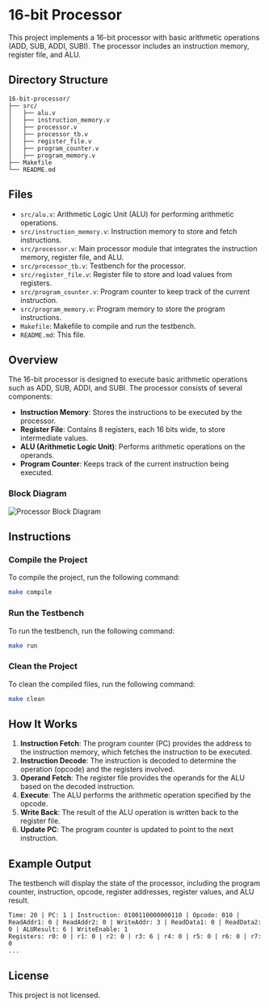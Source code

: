 # 16-bit Processor

This project implements a 16-bit processor with basic arithmetic operations (ADD, SUB, ADDI, SUBI). The processor includes an instruction memory, register file, and ALU.

## Directory Structure

```
16-bit-processor/
├── src/
│   ├── alu.v
│   ├── instruction_memory.v
│   ├── processor.v
│   ├── processor_tb.v
│   ├── register_file.v
│   ├── program_counter.v
│   ├── program_memory.v
├── Makefile
└── README.md
```

## Files

- `src/alu.v`: Arithmetic Logic Unit (ALU) for performing arithmetic operations.
- `src/instruction_memory.v`: Instruction memory to store and fetch instructions.
- `src/processor.v`: Main processor module that integrates the instruction memory, register file, and ALU.
- `src/processor_tb.v`: Testbench for the processor.
- `src/register_file.v`: Register file to store and load values from registers.
- `src/program_counter.v`: Program counter to keep track of the current instruction.
- `src/program_memory.v`: Program memory to store the program instructions.
- `Makefile`: Makefile to compile and run the testbench.
- `README.md`: This file.

## Overview

The 16-bit processor is designed to execute basic arithmetic operations such as ADD, SUB, ADDI, and SUBI. The processor consists of several components:

- **Instruction Memory**: Stores the instructions to be executed by the processor.
- **Register File**: Contains 8 registers, each 16 bits wide, to store intermediate values.
- **ALU (Arithmetic Logic Unit)**: Performs arithmetic operations on the operands.
- **Program Counter**: Keeps track of the current instruction being executed.

### Block Diagram

![Processor Block Diagram](https://example.com/processor_block_diagram.png)

## Instructions

### Compile the Project

To compile the project, run the following command:

```sh
make compile
```

### Run the Testbench

To run the testbench, run the following command:

```sh
make run
```

### Clean the Project

To clean the compiled files, run the following command:

```sh
make clean
```

## How It Works

1. **Instruction Fetch**: The program counter (PC) provides the address to the instruction memory, which fetches the instruction to be executed.
2. **Instruction Decode**: The instruction is decoded to determine the operation (opcode) and the registers involved.
3. **Operand Fetch**: The register file provides the operands for the ALU based on the decoded instruction.
4. **Execute**: The ALU performs the arithmetic operation specified by the opcode.
5. **Write Back**: The result of the ALU operation is written back to the register file.
6. **Update PC**: The program counter is updated to point to the next instruction.

## Example Output

The testbench will display the state of the processor, including the program counter, instruction, opcode, register addresses, register values, and ALU result.

```
Time: 20 | PC: 1 | Instruction: 0100110000000110 | Opcode: 010 | ReadAddr1: 0 | ReadAddr2: 0 | WriteAddr: 3 | ReadData1: 0 | ReadData2: 0 | ALUResult: 6 | WriteEnable: 1
Registers: r0: 0 | r1: 0 | r2: 0 | r3: 6 | r4: 0 | r5: 0 | r6: 0 | r7: 0
...
```

## License

This project is not licensed.
